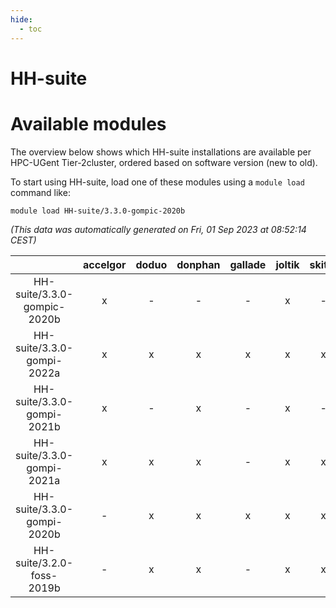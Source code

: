 ```yaml
---
hide:
  - toc
---
```


HH-suite
========

# Available modules


The overview below shows which HH-suite installations are available per HPC-UGent Tier-2cluster, ordered based on software version (new to old).

To start using HH-suite, load one of these modules using a `module load` command like:

```shell
module load HH-suite/3.3.0-gompic-2020b
```

*(This data was automatically generated on Fri, 01 Sep 2023 at 08:52:14 CEST)*  

| |accelgor|doduo|donphan|gallade|joltik|skitty|swalot|victini|
| :---: | :---: | :---: | :---: | :---: | :---: | :---: | :---: | :---: |
|HH-suite/3.3.0-gompic-2020b|x|-|-|-|x|-|-|-|
|HH-suite/3.3.0-gompi-2022a|x|x|x|x|x|x|x|x|
|HH-suite/3.3.0-gompi-2021b|x|-|x|-|x|-|-|-|
|HH-suite/3.3.0-gompi-2021a|x|x|x|-|x|x|x|x|
|HH-suite/3.3.0-gompi-2020b|-|x|x|x|x|x|x|x|
|HH-suite/3.2.0-foss-2019b|-|x|x|-|x|x|-|x|

